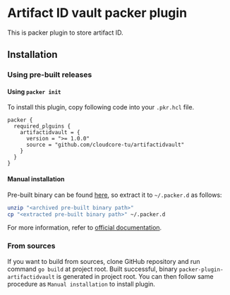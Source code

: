 # Artifact ID vault packer plugin

This is packer plugin to store artifact ID.

## Installation

### Using pre-built releases

#### Using `packer init`

To install this plugin, copy following code into your `.pkr.hcl` file.

```hcl
packer {
  required_plguins {
    artifactidvault = {
      version = ">= 1.0.0"
      source = "github.com/cloudcore-tu/artifactidvault"
    }
  }
}
```

#### Manual installation

Pre-built binary can be found [here](https://github.com/cloudcore-tu/packer-plugin-artifactidvault/releases), so extract it to `~/.packer.d` as follows:

```bash
unzip "<archived pre-built binary path>"
cp "<extracted pre-built binary path>" ~/.packer.d
```

For more information, refer to [official documentation](https://www.packer.io/docs/plugins#installing-plugins).

### From sources

If you want to build from sources, clone GitHub repository and run command `go build` at project root.
Built successful, binary `packer-plugin-artifactidvault` is generated in project root.
You can then follow same procedure as `Manual installation` to install plugin.

